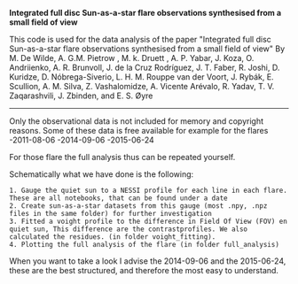 **Integrated full disc Sun-as-a-star flare observations synthesised
from a small field of view**

This code is used for the data analysis of the paper "Integrated full disc Sun-as-a-star flare observations synthesised
from a small field of view" By M. De Wilde, A. G.M. Pietrow , M. k. Druett , A. P. Yabar, 
J. Koza, O. Andriienko, A. R. Brunvoll, J. de la Cruz Rodríguez, J. T. Faber, R. Joshi, D. Kuridze,
D. Nóbrega-Siverio, L. H. M. Rouppe van der Voort, J. Rybák, E. Scullion, A. M. Silva,
Z. Vashalomidze, A. Vicente Arévalo, R. Yadav, T. V. Zaqarashvili, J. Zbinden, and E. S. Øyre


-----------------------------------------------------------------------------------------------

Only the observational data is not included for memory and copyright reasons. 
Some of these data is free available for example for the flares 
    -2011-08-06
    -2014-09-06
    -2015-06-24

For those flare the full analysis thus can be repeated yourself. 

Schematically what we have done is the following:

    1. Gauge the quiet sun to a NESSI profile for each line in each flare. These are all notebooks, that can be found under a date
    2. Create sun-as-a-star datasets from this gauge (most .npy, .npz files in the same folder) for further investigation
    3. Fitted a voight profile to the difference in Field Of View (FOV) en quiet sun, This difference are the contrastprofiles. We also calculated the residues. (in folder voight_fitting). 
    4. Plotting the full analysis of the flare (in folder full_analysis)


When you want to take a look I advise the 2014-09-06 and the 2015-06-24, these are the best structured, 
and therefore the most easy to understand. 
